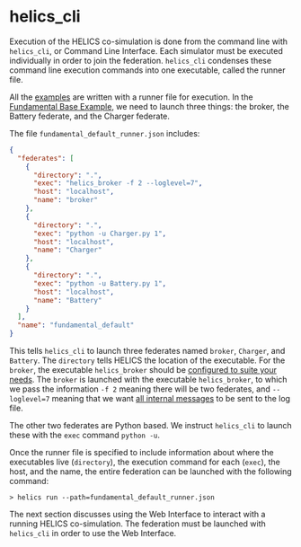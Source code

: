 # helics_cli

Execution of the HELICS co-simulation is done from the command line with `helics_cli`, or Command Line Interface. Each simulator must be executed individually in order to join the federation. `helics_cli` condenses these command line execution commands into one executable, called the runner file.

All the [examples](../examples/examples_index.md) are written with a runner file for execution. In the [Fundamental Base Example](../examples/fundamental_examples/fundamental_examples_index.md), we need to launch three things: the broker, the Battery federate, and the Charger federate.

The file `fundamental_default_runner.json` includes:

```json
{
  "federates": [
    {
      "directory": ".",
      "exec": "helics_broker -f 2 --loglevel=7",
      "host": "localhost",
      "name": "broker"
    },
    {
      "directory": ".",
      "exec": "python -u Charger.py 1",
      "host": "localhost",
      "name": "Charger"
    },
    {
      "directory": ".",
      "exec": "python -u Battery.py 1",
      "host": "localhost",
      "name": "Battery"
    }
  ],
  "name": "fundamental_default"
}
```

This tells `helics_cli` to launch three federates named `broker`, `Charger`, and `Battery`. The `directory` tells HELICS the location of the executable. For the `broker`, the executable `helics_broker` should be [configured to suite your needs](../installation/index.md). The `broker` is launched with the executable `helics_broker`, to which we pass the information `-f 2` meaning there will be two federates, and `--loglevel=7` meaning that we want [all internal messages](./logging.md) to be sent to the log file.

The other two federates are Python based. We instruct `helics_cli` to launch these with the `exec` command `python -u`.

Once the runner file is specified to include information about where the executables live (`directory`), the execution command for each (`exec`), the host, and the name, the entire federation can be launched with the following command:

```shell
> helics run --path=fundamental_default_runner.json
```

The next section discusses using the Web Interface to interact with a running HELICS co-simulation. The federation must be launched with `helics_cli` in order to use the Web Interface.
